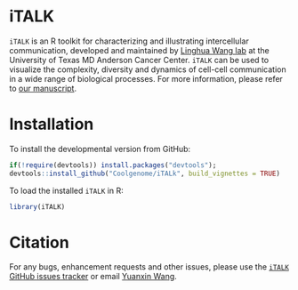 # iTALK
`iTALK` is an R toolkit for characterizing and illustrating intercellular communication, developed and maintained by [Linghua Wang lab](https://www.mdanderson.org/research/departments-labs-institutes/labs/linghua-wang-laboratory.html) at the University of Texas MD Anderson Cancer Center. `iTALK` can be used to visualize the complexity, diversity and dynamics of cell-cell communication in a wide range of biological processes. For more information, please refer to [our manuscript]().

# Installation
To install the developmental version from GitHub:

```R
if(!require(devtools)) install.packages("devtools");
devtools::install_github("Coolgenome/iTALk", build_vignettes = TRUE)
```
To load the installed `iTALK` in R:
```R
library(iTALK)
```
# Citation

For any bugs, enhancement requests and other issues, please use the [`iTALK` GitHub issues tracker](https://github.com/Coolgenome/iTALk/issues) or email [Yuanxin Wang](ywang65@mdanderson.org).
